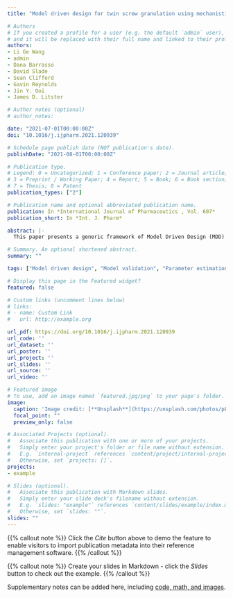 ```yaml
---
title: "Model driven design for twin screw granulation using mechanistic-based population balance model"

# Authors
# If you created a profile for a user (e.g. the default `admin` user), write the username (folder name) here 
# and it will be replaced with their full name and linked to their profile.
authors:
- Li Ge Wang
- admin
- Dana Barrasso
- David Slade
- Sean Clifford
- Gavin Reynolds
- Jin Y. Ooi
- James D. Litster

# Author notes (optional)
# author_notes:

date: "2021-07-01T00:00:00Z"
doi: "10.1016/j.ijpharm.2021.120939"

# Schedule page publish date (NOT publication's date).
publishDate: "2021-08-01T00:00:00Z"

# Publication type.
# Legend: 0 = Uncategorized; 1 = Conference paper; 2 = Journal article;
# 3 = Preprint / Working Paper; 4 = Report; 5 = Book; 6 = Book section;
# 7 = Thesis; 8 = Patent
publication_types: ["2"]

# Publication name and optional abbreviated publication name.
publication: In *International Journal of Pharmaceutics , Vol. 607*
publication_short: In *Int. J. Pharm*

abstract: |-
  This paper presents a generic framework of Model Driven Design (MDD) with its application for a twin screw granulation process using a mechanistic-based population balance model (PBM). The process kernels including nucleation, breakage, layering and consolidation are defined in the PBM. A recently developed breakage kernel is used with key physics incorporated in the model formulation. Prior to granulation experiments, sensitivity analysis of PBM parameters is performed to investigate the variation of model outputs given the input parameter variance. The significance of liquid to solid ratio (L/S ratio), nucleation and breakage parameters is identified by sensitivity analysis. The sensitivity analysis dramatically reduces the number of fitting parameters in PBM and only nine granulation experiments are required for model calibration and validation. A model validation flowchart is proposed to elucidate the evolution of kinetic rate parameters associated with L/S ratio and screw element geometry. The presented MDD framework for sensitivity analysis, parameter estimation, model verification and validation can be generalized and applied for any particulate process.

# Summary. An optional shortened abstract.
summary: ""

tags: ["Model driven design", "Model validation", "Parameter estimation", "Population balance model", "Sensitivity analysis", "Twin screw granulation"]

# Display this page in the Featured widget?
featured: false

# Custom links (uncomment lines below)
# links:
# - name: Custom Link
#   url: http://example.org

url_pdf: https://doi.org/10.1016/j.ijpharm.2021.120939
url_code: ''
url_dataset: ''
url_poster: ''
url_project: ''
url_slides: ''
url_source: ''
url_video: ''

# Featured image
# To use, add an image named `featured.jpg/png` to your page's folder. 
image:
  caption: 'Image credit: [**Unsplash**](https://unsplash.com/photos/pLCdAaMFLTE)'
  focal_point: ""
  preview_only: false

# Associated Projects (optional).
#   Associate this publication with one or more of your projects.
#   Simply enter your project's folder or file name without extension.
#   E.g. `internal-project` references `content/project/internal-project/index.md`.
#   Otherwise, set `projects: []`.
projects:
- example

# Slides (optional).
#   Associate this publication with Markdown slides.
#   Simply enter your slide deck's filename without extension.
#   E.g. `slides: "example"` references `content/slides/example/index.md`.
#   Otherwise, set `slides: ""`.
slides: ""
---
```


{{% callout note %}}
Click the *Cite* button above to demo the feature to enable visitors to import publication metadata into their reference management software.
{{% /callout %}}

{{% callout note %}}
Create your slides in Markdown - click the *Slides* button to check out the example.
{{% /callout %}}

Supplementary notes can be added here, including [code, math, and images](https://wowchemy.com/docs/writing-markdown-latex/).

